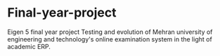 # Final-year-project
Eigen 5 final year project
Testing and evolution of Mehran university of engineering and technology's online examination system in the light of academic ERP.
